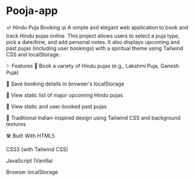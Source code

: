 # Pooja-app
🪔 Hindu Puja Booking 🕉️
A simple and elegant web application to book and track Hindu pujas online. This project allows users to select a puja type, pick a date/time, and add personal notes. It also displays upcoming and past pujas (including user bookings) with a spiritual theme using Tailwind CSS and localStorage.

✨ Features
📅 Book a variety of Hindu pujas (e.g., Lakshmi Puja, Ganesh Puja)

🧾 Save booking details in browser's localStorage

🔮 View static list of major upcoming Hindu pujas

📜 View static and user-booked past pujas

🎨 Traditional Indian-inspired design using Tailwind CSS and background textures

🛠️ Built With
HTML5

CSS3 (with Tailwind CSS)

JavaScript (Vanilla)

Browser localStorage
